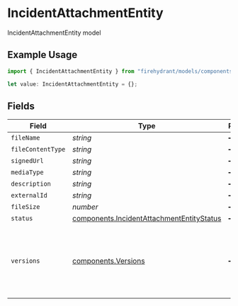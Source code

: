 # IncidentAttachmentEntity

IncidentAttachmentEntity model

## Example Usage

```typescript
import { IncidentAttachmentEntity } from "firehydrant/models/components";

let value: IncidentAttachmentEntity = {};
```

## Fields

| Field                                                                                                  | Type                                                                                                   | Required                                                                                               | Description                                                                                            |
| ------------------------------------------------------------------------------------------------------ | ------------------------------------------------------------------------------------------------------ | ------------------------------------------------------------------------------------------------------ | ------------------------------------------------------------------------------------------------------ |
| `fileName`                                                                                             | *string*                                                                                               | :heavy_minus_sign:                                                                                     | N/A                                                                                                    |
| `fileContentType`                                                                                      | *string*                                                                                               | :heavy_minus_sign:                                                                                     | N/A                                                                                                    |
| `signedUrl`                                                                                            | *string*                                                                                               | :heavy_minus_sign:                                                                                     | N/A                                                                                                    |
| `mediaType`                                                                                            | *string*                                                                                               | :heavy_minus_sign:                                                                                     | N/A                                                                                                    |
| `description`                                                                                          | *string*                                                                                               | :heavy_minus_sign:                                                                                     | N/A                                                                                                    |
| `externalId`                                                                                           | *string*                                                                                               | :heavy_minus_sign:                                                                                     | N/A                                                                                                    |
| `fileSize`                                                                                             | *number*                                                                                               | :heavy_minus_sign:                                                                                     | N/A                                                                                                    |
| `status`                                                                                               | [components.IncidentAttachmentEntityStatus](../../models/components/incidentattachmententitystatus.md) | :heavy_minus_sign:                                                                                     | N/A                                                                                                    |
| `versions`                                                                                             | [components.Versions](../../models/components/versions.md)                                             | :heavy_minus_sign:                                                                                     | An object with keys that designate a specific version or size of the attachment                        |